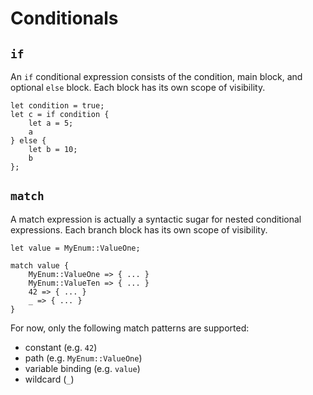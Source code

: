 # Conditionals

## `if`

An `if` conditional expression consists of the condition, main block, and optional
`else` block.
Each block has its own scope of visibility.

```rust,no_run,noplaypen
let condition = true;
let c = if condition {
    let a = 5;
    a
} else {
    let b = 10;
    b
};
```

## `match`

A match expression is actually a syntactic sugar for nested conditional
expressions. Each branch block has its own scope of visibility.

```rust,no_run,noplaypen
let value = MyEnum::ValueOne;

match value {
    MyEnum::ValueOne => { ... }
    MyEnum::ValueTen => { ... }
    42 => { ... }
    _ => { ... }
}
```

For now, only the following match patterns are supported:
- constant (e.g. `42`)
- path (e.g. `MyEnum::ValueOne`)
- variable binding (e.g. `value`)
- wildcard (`_`)

